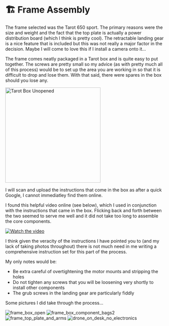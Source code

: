 # 🏗️ Frame Assembly

The frame selected was the Tarot 650 sport. The primary reasons were the size and weight and the fact that the top plate is actually a power distribution board (which I think is pretty cool). The retractable landing gear is a nice feature that is included but this was not really a major factor in the decision. Maybe I will come to love this if I install a camera onto it...

The frame comes neatly packaged in a Tarot box and is quite easy to put together. The screws are pretty small so my advice (as with pretty much all of this process) would be to set up the area you are working in so that it is difficult to drop and lose them. With that said, there were spares in the box should you lose any.

<img src="https://github.com/user-attachments/assets/b6f35656-e8de-40e5-a918-06dcd72c66b1" alt="Tarot Box Unopened" style="width:300px; height:auto;">

I will scan and upload the instructions that come in the box as after a quick Google, I cannot immediatley find them online.

I found this helpful video online (see below), which I used in conjunction with the instructions that came in the box. Flicking back and forth between the two seemed to serve me well and it did not take too long to assemble the core components.

[![Watch the video](https://img.youtube.com/vi/4H4Mjw7wpys/0.jpg)](https://www.youtube.com/watch?v=4H4Mjw7wpys)

I think given the veracity of the instructions I have pointed you to (and my lack of taking photos throughout) there is not much need in me writing a comprehensive instruction set for this part of the process.

My only notes would be:

- Be extra careful of overtightening the motor mounts and stripping the holes
- Do not tighten any screws that you will be loosening very shortly to install other components
- The grub screws in the landing gear are particularly fiddly

Some pictures I did take through the process...

![frame_box_open](https://github.com/user-attachments/assets/aaea52ca-9ea6-4756-aa1a-20cb19952379)
![frame_box_component_bags2](https://github.com/user-attachments/assets/dfc48b6f-cdf1-47e6-9604-6baf3b66b07b)
![frame_top_plate_and_arms](https://github.com/user-attachments/assets/ca92e61b-9c3b-4ca9-9459-849dc361290d)
![drone_on_desk_no_electronics](https://github.com/user-attachments/assets/04a7b535-5709-4a31-9b83-2252f4f487fb)
